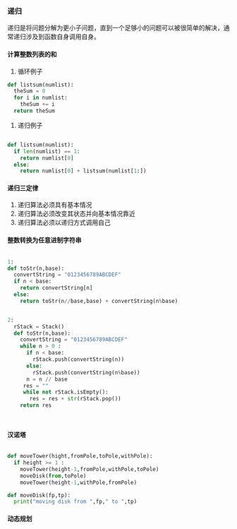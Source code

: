 ### 递归
递归是将问题分解为更小子问题，直到一个足够小的问题可以被很简单的解决，通常递归涉及到函数自身调用自身。

#### 计算整数列表的和
1. 循环例子
```python
def listsum(numlist):
  theSum = 0
  for i in numlist:
    theSum += i
  return theSum

```

1. 递归例子
```python

def listsum(numlist):
  if len(numlist) == 1:
    return numlist[0]
  else:
    return numlist[0] + listsum(numlist[1:])

```

#### 递归三定律
1. 递归算法必须具有基本情况
1. 递归算法必须改变其状态并向基本情况靠近
1. 递归算法必须以递归方式调用自己


#### 整数转换为任意进制字符串

```python

1:
def toStr(n,base):
  convertString = "0123456789ABCDEF"
  if n < base:
    return convertString[n]
  else:
    return toStr(n//base,base) + convertString(n%base)


2:
  rStack = Stack()
  def toStr(n,base):
    convertString = "0123456789ABCDEF"
    while n > 0 :
      if n < base:
        rStack.push(convertString(n))
      else:
        rStack.push(convertString(n%base))
      n = n // base
     res = ""
     while not rStack.isEmpty():
       res = res + str(rStack.pop())
    return res




```

#### 汉诺塔

```python

def moveTower(hight,fromPole,toPole,withPole):
  if height >= 1 :
    moveTower(height-1,fromPole,withPole,toPole)
    moveDisk(from,toPole)
    moveTower(height-1,withPole,fromPole)

def moveDisk(fp,tp):
  print("moving disk from ",fp," to ",tp)

```

#### 动态规划
